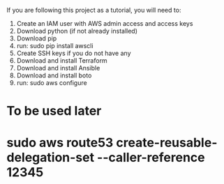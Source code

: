 
If you are following this project as a tutorial, you will need to:
1) Create an IAM user with AWS admin access and access keys
2) Download python (if not already installed)
3) Download pip
4) run: sudo pip install awscli
5) Create SSH keys if you do not have any
6) Download and install Terraform
7) Download and install Ansible
8) Download and install boto
8) run: sudo aws configure

# To be used later
# sudo aws route53 create-reusable-delegation-set --caller-reference 12345
